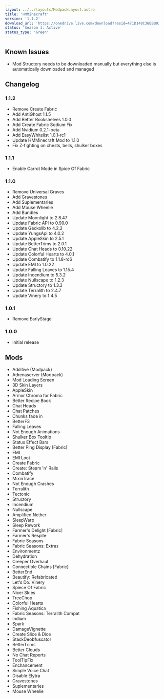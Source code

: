 ```yaml
---
layout: ../../layouts/ModpackLayout.astro
title: 'HMMinecraft'
version: '1.1.2'
download_url: 'https://onedrive.live.com/download?resid=471D148C36EBB935%2131287&authkey=!AJawHWInqNBky8Y'
status: 'Season 1: Active'
status_type: 'Green'
---
```


## Known Issues

- Mod Structory needs to be downloaded manually but everything else is automatically downloaded and managed

## Changelog

### 1.1.2
- Remove Create Fabric
- Add AntiGhost 1.1.5
- Add Better Bookshelves 1.0.0
- Add Create Fabric Sodium Fix
- Add Nvidium 0.2.1-beta
- Add EasyWhitelist 1.0.1-rc1
- Update HMMinecraft Mod to 1.1.0
- Fix Z-fighting on chests, bells, shulker boxes

### 1.1.1
- Enable Carrot Mode in Spice Of Fabric

### 1.1.0
- Remove Universal Graves
- Add Gravestones
- Add Suplementaries
- Add Mouse Wheelie
- Add Bundles
- Update Moonlight to 2.8.47
- Update Fabric API to 0.90.0
- Update Geckolib to 4.2.3
- Update YungsApi to 4.0.2
- Update AppleSkin to 2.5.1
- Update BetterTrims to 2.0.1
- Update Chat Heads to 0.10.22
- Update Colorful Hearts to 4.0.1
- Update Combatify to 1.1.8-rc6
- Update EMI to 1.0.22
- Update Falling Leaves to 1.15.4
- Update Incendium to 5.3.2
- Update Nullscape to 1.2.3
- Update Structory to 1.3.3
- Update Terralith to 2.4.7
- Update Vinery to 1.4.5

### 1.0.1
- Remove EarlyStage

### 1.0.0
- Initial release


## Mods
- Additive (Modpack)
- Adrenaserver (Modpack)
- Mod Loading Screen
- 3D Skin Layers
- AppleSkin
- Armor Chroma for Fabric
- Better Recipe Book
- Chat Heads
- Chat Patches
- Chunks fade in
- BetterF3
- Falling Leaves
- Not Enough Animations
- Shulker Box Tooltip
- Status Effect Bars
- Better Ping Display [Fabric]
- EMI
- EMI Loot
- Create Fabric
- Create: Steam 'n' Rails
- Combatify
- MixinTrace
- Not Enough Crashes
- Terralith
- Tectonic
- Structory
- Incendium
- Nullscape
- Amplified Nether
- SleepWarp
- Sleep Rework
- Farmer's Delight [Fabric]
- Farmer's Respite
- Fabric Seasons
- Fabric Seasons: Extras
- Environmentz
- Dehydration
- Creeper Overhaul
- Connectible Chains [Fabric]
- BetterEnd
- Beautify: Refabricated
- Let's Do: Vinery
- Spiece Of Fabric
- Nicer Skies
- TreeChop
- Colorful Hearts
- Fishing Aquatica
- Fabric Seasons: Terralith Compat
- Indium
- Spark
- DamageVignette
- Create Slice & Dice
- StackDeobfuscator
- BetterTrims
- Better Clouds
- No Chat Reports
- ToolTipFix
- Enchancement
- Simple Voice Chat
- Disable Elytra
- Gravestones
- Suplementaries
- Mouse Wheelie

